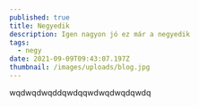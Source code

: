 ```yaml
---
published: true
title: Negyedik
description: Igen nagyon jó ez már a negyedik
tags:
  - negy
date: 2021-09-09T09:43:07.197Z
thumbnail: /images/uploads/blog.jpg
---
```


wqdwqdwqddqwdqqwdwqdwqdqwdq
